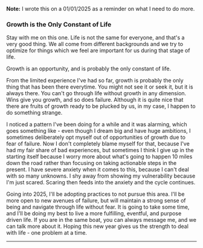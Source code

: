 **Note:** I wrote this on a 01/01/2025 as a reminder on what I need to do more.

### Growth is the Only Constant of Life

Stay with me on this one. Life is not the same for everyone, and that's a very good thing. We all come from different backgrounds and we try to optimize for things which we feel are important for us during that stage of life. 

Growth is an opportunity, and is probably the only constant of life.

From the limited experience I've had so far, growth is probably the only thing that has been there everytime. You might not see it or seek it, but it is always there. You can't go through life without growth in any dimension. Wins give you growth, and so does failure. Although it is quite nice that there are fruits of growth ready to be plucked by us, in my case, I happen to do something strange.

I noticed a pattern I've been doing for a while and it was alarming, which goes something like - even though I dream big and have huge ambitions, I sometimes deliberately opt myself out of opportunities of growth due to fear of failure. Now I don't completely blame myself for that, because I've had my fair share of bad experiences, but sometimes I think I give up in the starting itself because I worry more about what's going to happen 10 miles down the road rather than focusing on taking actionable steps in the present. I have severe anxiety when it comes to this, because I can't deal with so many unknowns. I shy away from showing my vulnerability because I'm just scared. Scaring then feeds into the anxiety and the cycle continues.

Going into 2025, I'll be adopting practices to not pursue this area. I'll be more open to new avenues of failure, but will maintain a strong sense of being and navigate through life without fear. It is going to take some time, and I'll be doing my best to live a more fulfilling, eventful, and purpose driven life. If you are in the same boat, you can always message me, and we can talk more about it. Hoping this new year gives us the strength to deal with life - one problem at a time.

---
